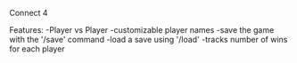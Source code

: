 Connect 4

Features: 
  -Player vs Player
  -customizable player names
  -save the game with the '/save' command
  -load a save using '/load'
  -tracks number of wins for each player
